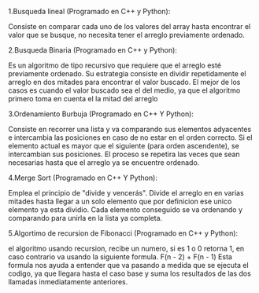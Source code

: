 1.Busqueda lineal (Programado en C++ y Python):

  Consiste en comparar cada uno de los valores del array hasta encontrar el valor que se busque, no necesita tener el arreglo previamente ordenado.
  
2.Busqueda Binaria (Programado en C++ y Python):

  Es un algoritmo de tipo recursivo que requiere que el arreglo esté previamente ordenado. Su estrategia consiste en dividir repetidamente el arreglo en dos mitades para encontrar el valor buscado.
  El mejor de los casos es cuando el valor buscado sea el del medio, ya que el algoritmo primero toma en cuenta el la mitad del arreglo
  
3.Ordenamiento Burbuja (Programado en C++ Y Python):

  Consiste en recorrer una lista y va comparando sus elementos adyacentes e intercambia las posiciones en caso de no estar en el orden correcto.
  Si el elemento actual es mayor que el siguiente (para orden ascendente), se intercambian sus posiciones.
  El proceso se repetira las veces que sean necesarias hasta que el arreglo ya se encuentre ordenado.
  
4.Merge Sort (Programado en C++ Y Python):

  Emplea el principio de "divide y vencerás".
  Divide el arreglo en en varias mitades hasta llegar a un solo elemento que por definicion ese unico elemento ya esta dividio.
  Cada elemento conseguido se va ordenando y comparando para unirla en la lista ya completa.
  
5.Algortimo de recursion de Fibonacci (Programado en C++ y Python):

  el algoritmo usando recursion, recibe un numero, si es 1 o 0 retorna 1, en caso contrario va usando la siguiente formula.
                                                F(n - 2) + F(n - 1)
  Esta formula nos ayuda a entender que va pasando a medida que se ejecuta el codigo, ya que llegara hasta el caso base y suma los resultados de las dos llamadas inmediatamente anteriores.
